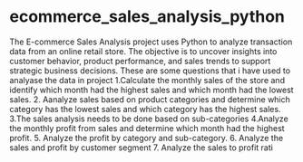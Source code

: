 # ecommerce_sales_analysis_python
The E-commerce Sales Analysis project uses Python to analyze transaction data from an online retail store. The objective is to uncover insights into customer behavior, product performance, and sales trends to support strategic business decisions. 
These are some questions that i have used to analyase the data in project
1.Calculate the monthly sales of the store and identify which month had the 
highest sales and which month had the lowest sales.
2. Aanalyze sales based on product categories and determine which category has 
the lowest sales and which category has the highest sales.
3.The sales analysis needs to be done based on sub-categories
4.Analyze the monthly profit from sales and determine which month had the 
highest profit.
5. Analyze the profit by category and sub-category.
6. Analyze the sales and profit by customer segment
7. Analyze the sales to profit rati
